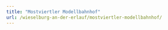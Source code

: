 ```yaml
---
title: "Mostviertler Modellbahnhof"
url: /wieselburg-an-der-erlauf/mostviertler-modellbahnhof/
---
```


